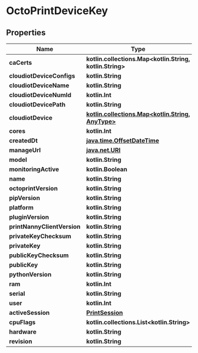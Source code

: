 
# OctoPrintDeviceKey

## Properties
Name | Type | Description | Notes
------------ | ------------- | ------------- | -------------
**caCerts** | **kotlin.collections.Map&lt;kotlin.String, kotlin.String&gt;** |  | 
**cloudiotDeviceConfigs** | **kotlin.String** |  |  [readonly]
**cloudiotDeviceName** | **kotlin.String** |  |  [readonly]
**cloudiotDeviceNumId** | **kotlin.Int** |  |  [readonly]
**cloudiotDevicePath** | **kotlin.String** |  |  [readonly]
**cloudiotDevice** | [**kotlin.collections.Map&lt;kotlin.String, AnyType&gt;**](AnyType.md) |  |  [readonly]
**cores** | **kotlin.Int** |  | 
**createdDt** | [**java.time.OffsetDateTime**](java.time.OffsetDateTime.md) |  |  [readonly]
**manageUrl** | [**java.net.URI**](java.net.URI.md) |  |  [readonly]
**model** | **kotlin.String** |  | 
**monitoringActive** | **kotlin.Boolean** |  |  [readonly]
**name** | **kotlin.String** |  | 
**octoprintVersion** | **kotlin.String** |  | 
**pipVersion** | **kotlin.String** |  | 
**platform** | **kotlin.String** |  | 
**pluginVersion** | **kotlin.String** |  | 
**printNannyClientVersion** | **kotlin.String** |  | 
**privateKeyChecksum** | **kotlin.String** |  |  [readonly]
**privateKey** | **kotlin.String** |  |  [readonly]
**publicKeyChecksum** | **kotlin.String** |  | 
**publicKey** | **kotlin.String** |  |  [readonly]
**pythonVersion** | **kotlin.String** |  | 
**ram** | **kotlin.Int** |  | 
**serial** | **kotlin.String** |  | 
**user** | **kotlin.Int** |  |  [readonly]
**activeSession** | [**PrintSession**](PrintSession.md) |  |  [optional]
**cpuFlags** | **kotlin.collections.List&lt;kotlin.String&gt;** |  |  [optional]
**hardware** | **kotlin.String** |  |  [optional]
**revision** | **kotlin.String** |  |  [optional]



